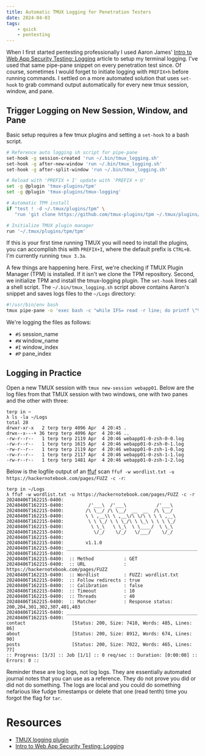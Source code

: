 ```yaml
---
title: Automatic TMUX Logging for Penetration Testers
date: 2024-04-03
tags: 
    - quick
    - pentesting
---
```


When I first started pentesting professionally I used Aaron James' [Intro to Web App Security Testing: Logging](https://trustedsec.com/blog/intro-to-web-app-security-testing-logging) article to setup my terminal logging. I've used that same pipe-pane snippet on every penetration test since. Of course, sometimes I would forget to initiate logging with `PREFIX+h` before running commands. I settled on a more automated solution that uses `set-hook` to grab command output automatically for every new tmux session, window, and pane.

## Trigger Logging on New Session, Window, and Pane

Basic setup requires a few tmux plugins and setting a `set-hook` to a bash script.

```bash
# Reference auto logging sh script for pipe-pane
set-hook -g session-created 'run ~/.bin/tmux_logging.sh'
set-hook -g after-new-window 'run ~/.bin/tmux_logging.sh'
set-hook -g after-split-window 'run ~/.bin/tmux_logging.sh'

# Reload with 'PREFIX + I' update with 'PREFIX + U'
set -g @plugin 'tmux-plugins/tpm'
set -g @plugin 'tmux-plugins/tmux-logging'

# Automatic TPM install
if "test ! -d ~/.tmux/plugins/tpm" \
   "run 'git clone https://github.com/tmux-plugins/tpm ~/.tmux/plugins/tpm && ~/.tmux/plugins/tpm/bin/install_plugins'"

# Initialize TMUX plugin manager
run '~/.tmux/plugins/tpm/tpm'
```

If this is your first time running TMUX you will need to install the plugins, you can accomplish this with `PREFIX+I`, where the default prefix is `CTRL+B`. I'm currently running `tmux 3.3a`.

A few things are happening here. First, we're checking if TMUX Plugin Manager (TPM) is installed. If it isn't we clone the TPM repository. Second, we initialize TPM and install the tmux-logging plugin. The `set-hook` lines call a shell script. The `~/.bin/tmux_logging.sh` script above contains Aaron's snippet and saves logs files to the `~/Logs` directory:

```bash
#!/usr/bin/env bash
tmux pipe-pane -o 'exec bash -c "while IFS= read -r line; do printf \"%%(%%Y%%m%%dT%%H%%M%%S%%z)T: %%s\n\" -1 \"\$line\"; done"\; exec cat >> $HOME/Logs/#S-#W-#I-#P.log' \; display-message 'Started logging to #S-#W-#I-#P.log'
```

We're logging the files as follows:

- `#S` session_name
- `#W` window_name
- `#I` window_index
- `#P` pane_index

## Logging in Practice

Open a new TMUX session with `tmux new-session webapp01`. Below are the log files from that TMUX session with two windows, one with two panes and the other with three:

```text
terp in ~ 
λ ls -la ~/Logs
total 28
drwxr-xr-x   2 terp terp 4096 Apr  4 20:45 .
drwx--x---+ 36 terp terp 4096 Apr  4 20:46 ..
-rw-r--r--   1 terp terp 2119 Apr  4 20:46 webapp01-0-zsh-0-0.log
-rw-r--r--   1 terp terp 1615 Apr  4 20:46 webapp01-0-zsh-0-1.log
-rw-r--r--   1 terp terp 2119 Apr  4 20:46 webapp01-0-zsh-1-0.log
-rw-r--r--   1 terp terp 2117 Apr  4 20:46 webapp01-0-zsh-1-1.log
-rw-r--r--   1 terp terp 1481 Apr  4 20:46 webapp01-0-zsh-1-2.log
```

Below is the logfile output of an [ffuf](https://github.com/ffuf/ffuf) scan `ffuf -w wordlist.txt -u https://hackernotebook.com/pages/FUZZ -c -r`:

```text
terp in ~/Logs
λ ffuf -w wordlist.txt -u https://hackernotebook.com/pages/FUZZ -c -r
20240406T162215-0400:
20240406T162215-0400:         /'___\  /'___\           /'___\
20240406T162215-0400:        /\ \__/ /\ \__/  __  __  /\ \__/
20240406T162215-0400:        \ \ ,__\\ \ ,__\/\ \/\ \ \ \ ,__\
20240406T162215-0400:         \ \ \_/ \ \ \_/\ \ \_\ \ \ \ \_/
20240406T162215-0400:          \ \_\   \ \_\  \ \____/  \ \_\
20240406T162215-0400:           \/_/    \/_/   \/___/    \/_/
20240406T162215-0400:
20240406T162215-0400:        v1.1.0
20240406T162215-0400: ________________________________________________
20240406T162215-0400:
20240406T162215-0400:  :: Method           : GET
20240406T162215-0400:  :: URL              : https://hackernotebook.com/pages/FUZZ
20240406T162215-0400:  :: Wordlist         : FUZZ: wordlist.txt
20240406T162215-0400:  :: Follow redirects : true
20240406T162215-0400:  :: Calibration      : false
20240406T162215-0400:  :: Timeout          : 10
20240406T162215-0400:  :: Threads          : 40
20240406T162215-0400:  :: Matcher          : Response status: 200,204,301,302,307,401,403
20240406T162215-0400: ________________________________________________
20240406T162215-0400:
contact                 [Status: 200, Size: 7410, Words: 485, Lines: 86]
about                   [Status: 200, Size: 8912, Words: 674, Lines: 90]
posts                   [Status: 200, Size: 7022, Words: 465, Lines: 77]
:: Progress: [3/3] :: Job [1/1] :: 0 req/sec :: Duration: [0:00:00] :: Errors: 0 ::
```

Reminder these are log logs, not log logs. They are essentially automated journal notes that you can use as a reference. They do not prove you did or did not do something. The logs are local and you could do something nefarious like fudge timestamps or delete that one (read tenth) time you forgot the flag for `tar`.

# Resources

- [TMUX logging plugin](https://github.com/tmux-plugins/tmux-logging)
- [Intro to Web App Security Testing: Logging](https://trustedsec.com/blog/intro-to-web-app-security-testing-logging)